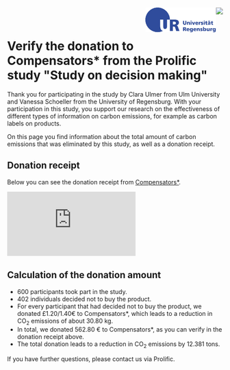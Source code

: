 
<img align="right" height="60" src="https://github.com/Vanessa-project/Study/raw/gh-pages/logo_uulm.png"> <img align="right"  height="58" src="https://github.com/Vanessa-project/Experiment/raw/gh-pages/logo_regensburg.png">


<br>
<br>

# Verify the donation to Compensators* from the Prolific study "Study on decision making"


Thank you for participating in the study by Clara Ulmer from Ulm University and Vanessa Schoeller from the University of Regensburg. 
With your participation in this study, you support our research on the effectiveness of different types of information on carbon emissions, for example as carbon labels on products.

On this page you find information about the total amount of carbon emissions that was eliminated by this study, as well as a donation receipt.


## Donation receipt

Below you can see the donation receipt from <a target="_blank" rel="noopener noreferrer" href="https://www.compensators.org/en/compensators/">Compensators*</a>.

![](https://github.com/Vanessa-project/Study/blob/gh-pages/CompensatorsCertificate_1.pdf)


## Calculation of the donation amount
 <ul>
  <li>600 participants took part in the study.</li>
  <li>402 individuals decided not to buy the product.</li>
  <li>For every participant that had decided not to buy the product, we donated £1.20/1.40€ to Compensators*, which leads to a reduction in CO<sub>2</sub> emissions of about 30.80 kg. </li>
    <li>In total, we donated 562.80 € to Compensators*, as you can verify in the donation receipt above.</li>
      <li>The total donation leads to a reduction in CO<sub>2</sub> emissions by 12.381 tons. </li>
</ul> 

  
If you have further questions, please contact us via Prolific.

